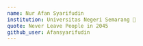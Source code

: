 ```yaml
---
name: Nur Afan Syarifudin
institution: Universitas Negeri Semarang 🚩 
quote: Never Leave People in 2045 
github_user: Afansyarifudin
---
```

